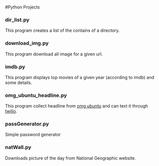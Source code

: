 #Python Projects



<h3>dir_list.py</h3>

This program creates a list of  the contains of a directory.

<h3>download_img.py</h3>

This program download all image for a given url.

<h3>imdb.py</h3>

This program displays top movies of a given year (according to imdb) and some details.

<h3>omg_ubuntu_headline.py</h3>

This program collect headline from [omg ubuntu](http://www.omgubuntu.co.uk/) and can text it through [twilio](www.twilio.com).

<h3>passGenerator.py</h3>

Simple password generator

<h3>natWall.py</h3>

Downloads picture of the day from  National Geographic website.